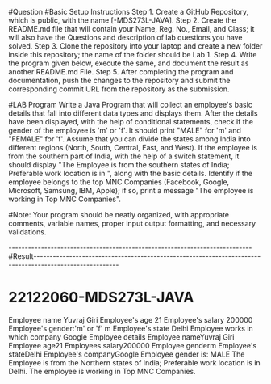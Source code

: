 #Question
#Basic Setup Instructions
Step 1. Create a GitHub Repository, which is public, with the name [<REGNO>-MDS273L-JAVA].
Step 2. Create the README.md file that will contain your Name, Reg. No., Email, and Class; it will also have the Questions and description of lab questions you have solved.
Step 3. Clone the repository into your laptop and create a new folder inside this repository; the name of the folder should be Lab 1.
Step 4. Write the program given below, execute the same, and document the result as another README.md File.
Step 5. After completing the program and documentation, push the changes to the repository and submit the corresponding commit URL from the repository as the submission.

#LAB Program
Write a Java Program that will collect an employee's basic details that fall into different data types and displays them.
After the details have been displayed, with the help of conditional statements, check if the gender of the employee is 'm' or 'f'. It should print "MALE" for 'm' and "FEMALE" for 'f'.
Assume that you can divide the states among India into different regions (North, South, Central, East, and West). If the employee is from the southern part of India, with the help of a switch statement, it should display "The Employee is from the southern states of India; Preferable work location is in <state>", along with the basic details.
Identify if the employee belongs to the top MNC Companies (Facebook, Google, Microsoft, Samsung, IBM, Apple); if so, print a message "The employee is working in Top MNC Companies".

#Note: Your program should be neatly organized, with appropriate comments, variable names, proper input output formatting, and necessary validations.

---------------------------------------------------------------------------#Result--------------------------------------------------------------------------------------------------------
# 22122060-MDS273L-JAVA
Employee name
Yuvraj Giri
Employee's age
21
Employee's salary
200000
Employee's gender:'m' or 'f' 
m
Employee's state
Delhi
Employee works in which company
Google
Employee details
Employee nameYuvraj Giri
Employee age21
Employees salary200000
Employee genderm
Employee's stateDelhi
Employee's companyGoogle
Employee gender is: MALE
The Employee is from the Northern states of India; Preferable work location is in Delhi.
The employee is working in Top MNC Companies.
